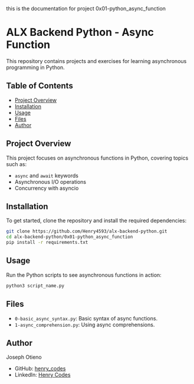 this is the documentation for project 0x01-python_async_function
# ALX Backend Python - Async Function

This repository contains projects and exercises for learning asynchronous programming in Python.

## Table of Contents
- [Project Overview](#project-overview)
- [Installation](#installation)
- [Usage](#usage)
- [Files](#files)
- [Author](#author)

## Project Overview
This project focuses on asynchronous functions in Python, covering topics such as:
- `async` and `await` keywords
- Asynchronous I/O operations
- Concurrency with asyncio

## Installation
To get started, clone the repository and install the required dependencies:
```bash
git clone https://github.com/Henry4593/alx-backend-python.git
cd alx-backend-python/0x01-python_async_function
pip install -r requirements.txt
```

## Usage
Run the Python scripts to see asynchronous functions in action:
```bash
python3 script_name.py
```

## Files
- `0-basic_async_syntax.py`: Basic syntax of async functions.
- `1-async_comprehension.py`: Using async comprehensions.

## Author
Joseph Otieno
- GitHub: [henry_codes](https://github.com/Henry4593)
- LinkedIn: [Henry Codes](https://www.linkedin.com/in/joseph-otieno-ke/)
